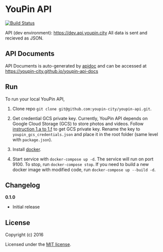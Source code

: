 # YouPin API

[![Build Status](https://travis-ci.org/youpin-city/youpin-api.svg?branch=master)](https://travis-ci.org/youpin-city/youpin-api)

API (dev environment): https://dev.api.youpin.city
All data is sent and recieved as JSON.

## API Documents
API Documents is auto-generated by [apidoc](http://apidocjs.com/) and can be accessed at https://youpin-city.github.io/youpin-api-docs

## Run
To run your local YouPin API,

1. Clone repo
`git clone git@github.com:youpin-city/youpin-api.git`.

2. Get credential GCS private key. Currently, YouPin API depends on Google Cloud Storage (GCS) to store photos and videos.
Follow [instruction 1.a to 1.f](https://developers.google.com/identity/protocols/application-default-credentials#howtheywork)  to get GCS private key.
Rename the key to `youpin_gcs_credentials.json` and place it in the root folder (same level with `package.json`).

4. Install [docker](https://www.docker.com/).

3. Start service with `docker-compose up -d`.
The service will run on port 9100. To stop, run `docker-compose stop`. If you need to build a new docker image with modified code, run `docker-compose up --build -d`.

## Changelog

__0.1.0__

- Initial release

## License

Copyright (c) 2016

Licensed under the [MIT license](LICENSE).
